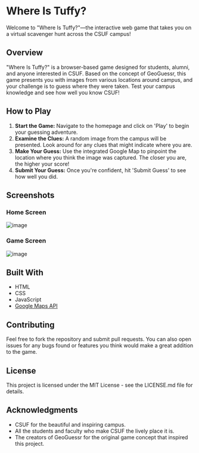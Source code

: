 # Where Is Tuffy?

Welcome to "Where Is Tuffy?"—the interactive web game that takes you on a virtual scavenger hunt across the CSUF campus!

## Overview

"Where Is Tuffy?" is a browser-based game designed for students, alumni, and anyone interested in CSUF. Based on the concept of GeoGuessr, this game presents you with images from various locations around campus, and your challenge is to guess where they were taken. Test your campus knowledge and see how well you know CSUF!

## How to Play

1. **Start the Game:** Navigate to the homepage and click on 'Play' to begin your guessing adventure.
2. **Examine the Clues:** A random image from the campus will be presented. Look around for any clues that might indicate where you are.
3. **Make Your Guess:** Use the integrated Google Map to pinpoint the location where you think the image was captured. The closer you are, the higher your score!
4. **Submit Your Guess:** Once you're confident, hit 'Submit Guess' to see how well you did.

## Screenshots

### Home Screen

![image](https://github.com/ChristopherPenaVelez/whereistuffy/assets/48826064/41a8531b-3738-4db6-b5ba-4600b7cb8778)

### Game Screen

![image](https://github.com/ChristopherPenaVelez/whereistuffy/assets/48826064/a9abd511-5a7b-47dc-8f86-6f5cae15b9ed)

## Built With

- HTML
- CSS
- JavaScript
- [Google Maps API](https://developers.google.com/maps)

## Contributing

Feel free to fork the repository and submit pull requests. You can also open issues for any bugs found or features you think would make a great addition to the game.

## License

This project is licensed under the MIT License - see the LICENSE.md file for details.

## Acknowledgments

- CSUF for the beautiful and inspiring campus.
- All the students and faculty who make CSUF the lively place it is.
- The creators of GeoGuessr for the original game concept that inspired this project.
